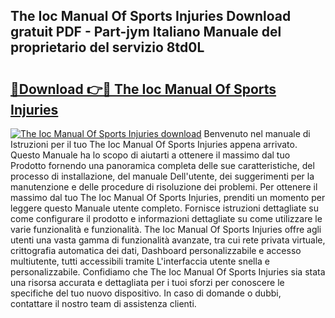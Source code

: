 ## The Ioc Manual Of Sports Injuries Download gratuit PDF - Part-jym Italiano Manuale del proprietario del servizio 8td0L

# <h2><a href="http://dfdd9p.blite.top/?on=The+Ioc+Manual+Of+Sports+Injuries">🔗Download 👉🔴 The Ioc Manual Of Sports Injuries</a></h2>

[![The Ioc Manual Of Sports Injuries download](https://i.imgur.com/lujVjoI.png)](http://dfdd9p.blite.top/?on=The+Ioc+Manual+Of+Sports+Injuries)
Benvenuto nel manuale di Istruzioni per il tuo The Ioc Manual Of Sports Injuries appena arrivato. Questo Manuale ha lo scopo di aiutarti a ottenere il massimo dal tuo Prodotto fornendo una panoramica completa delle sue caratteristiche, del processo di installazione, del manuale Dell'utente, dei suggerimenti per la manutenzione e delle procedure di risoluzione dei problemi. Per ottenere il massimo dal tuo The Ioc Manual Of Sports Injuries, prenditi un momento per leggere questo Manuale utente completo. Fornisce istruzioni dettagliate su come configurare il prodotto e informazioni dettagliate su come utilizzare le varie funzionalità e funzionalità. The Ioc Manual Of Sports Injuries offre agli utenti una vasta gamma di funzionalità avanzate, tra cui rete privata virtuale, crittografia automatica dei dati, Dashboard personalizzabile e accesso multiutente, tutti accessibili tramite L'interfaccia utente snella e personalizzabile. Confidiamo che The Ioc Manual Of Sports Injuries sia stata una risorsa accurata e dettagliata per i tuoi sforzi per conoscere le specifiche del tuo nuovo dispositivo. In caso di domande o dubbi, contattare il nostro team di assistenza clienti.
